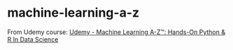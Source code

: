 # machine-learning-a-z
From Udemy course: [Udemy - Machine Learning A-Z™: Hands-On Python & R In Data Science](https://www.udemy.com/course/machinelearning/)
